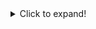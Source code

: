 <details>
  <summary>Click to expand!</summary>

  ## Heading
  1. A numbered
  2. list
     * With some
     * Sub bullets
</details>
